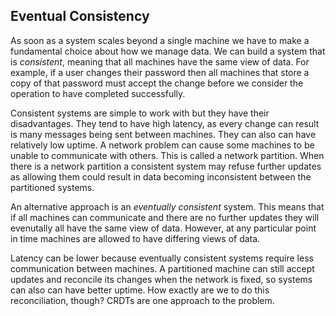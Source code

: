 ## Eventual Consistency

As soon as a system scales beyond a single machine
we have to make a fundamental choice about how we manage data.
We can build a system that is *consistent*,
meaning that all machines have the same view of data.
For example, if a user changes their password
then all machines that store a copy of that password
must accept the change
before we consider the operation to have completed successfully.

Consistent systems are simple to work with
but they have their disadvantages.
They tend to have high latency,
as every change can result is many messages being sent between machines.
They can also can have relatively low uptime.
A network problem can cause some machines to be unable to communicate with others.
This is called a network partition.
When there is a network partition
a consistent system may refuse further updates
as allowing them could result in data becoming inconsistent
between the partitioned systems.

An alternative approach is an *eventually consistent* system.
This means that if all machines can communicate
and there are no further updates
they will evenutally all have the same view of data.
However, at any particular point in time
machines are allowed to have differing views of data.

Latency can be lower because
eventually consistent systems require less communication between machines.
A partitioned machine can still accept updates
and reconcile its changes when the network is fixed,
so systems can also can have better uptime.
How exactly are we to do this reconciliation, though?
CRDTs are one approach to the problem.
